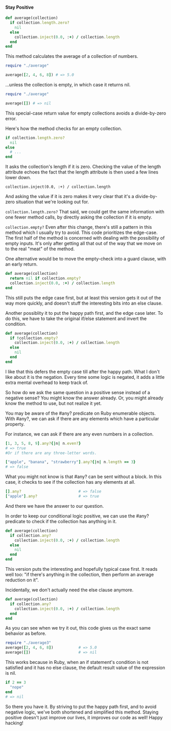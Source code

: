 #### Stay Positive 

```ruby
def average(collection)
  if collection.length.zero?
    nil
  else
    collection.inject(0.0, :+) / collection.length
  end
end
```

This method calculates the average of a collection of numbers.

```ruby
require "./average"

average([2, 4, 6, 8]) # => 5.0
```

…unless the collection is empty, in which case it returns nil.

```ruby
require "./average"

average([]) # => nil
```

This special-case return value for empty collections avoids a divide-by-zero error.

Here's how the method checks for an empty collection.

```ruby
if collection.length.zero?
  nil
else
  # ...
end
```

It asks the collection's length if it is zero. Checking the value of the length attribute echoes the fact that the length attribute is then used a few lines lower down.


`collection.inject(0.0, :+) / collection.length`

And asking the value if it is zero makes it very clear that it's a divide-by-zero situation that we're looking out for.

`collection.length.zero?`
That said, we could get the same information with one fewer method calls, by directly asking the collection if it is empty.

`collection.empty?`
Even after this change, there's still a pattern in this method which I usually try to avoid. This code prioritizes the edge-case. The first half of the method is concerned with dealing with the possibility of empty inputs. It's only after getting all that out of the way that we move on to the real "meat" of the method.

One alternative would be to move the empty-check into a guard clause, with an early return.

```ruby
def average(collection)
  return nil if collection.empty?
  collection.inject(0.0, :+) / collection.length
end
```

This still puts the edge case first, but at least this version gets it out of the way more quickly, and doesn't stuff the interesting bits into an else clause.

Another possiblity it to put the happy path first, and the edge case later. To do this, we have to take the original if/else statement and invert the condition.

```ruby
def average(collection)
  if !collection.empty?
    collection.inject(0.0, :+) / collection.length
  else
    nil
  end
end
```

I like that this defers the empty case till after the happy path. What I don't like about it is the negation. Every time some logic is negated, it adds a little extra mental overhead to keep track of.

So how do we ask the same question in a positive sense instead of a negative sense? You might know the answer already. Or, you might already know the method to use, but not realize it yet.

You may be aware of the #any? predicate on Ruby enumerable objects. With #any?, we can ask if there are any elements which have a particular property.

For instance, we can ask if there are any even numbers in a collection.

```ruby
[1, 3, 5, 8, 9].any?{|n| n.even?}
# => true
#Or if there are any three-letter words.

["apple", "banana", "strawberry"].any?{|n| n.length == 3}
# => false
```

What you might not know is that #any? can be sent without a block. In this case, it checks to see if the collection has any elements at all.

```ruby
[].any?                         # => false
["apple"].any?                  # => true
```

And there we have the answer to our question.

In order to keep our conditional logic positive, we can use the #any? predicate to check if the collection has anything in it.

```ruby
def average(collection)
  if collection.any?
    collection.inject(0.0, :+) / collection.length
  else
    nil
  end
end
```

This version puts the interesting and hopefully typical case first. It reads well too: "if there's anything in the collection, then perform an average reduction on it".

Incidentally, we don't actually need the else clause anymore.

```ruby
def average(collection)
  if collection.any?
    collection.inject(0.0, :+) / collection.length
  end
end
```

As you can see when we try it out, this code gives us the exact same behavior as before.

```ruby
require "./average3"
average([2, 4, 6, 8])           # => 5.0
average([])                     # => nil
```

This works because in Ruby, when an if statement's condition is not satisfied and it has no else clause, the default result value of the expression is nil.

```ruby
if 2 == 3
  "nope"
end
# => nil
```
So there you have it. By striving to put the happy path first, and to avoid negative logic, we've both shortened and simplified this method. Staying positive doesn't just improve our lives, it improves our code as well! Happy hacking!
